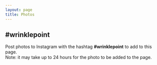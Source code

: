 ```yaml
---
layout: page
title: Photos
---
```

<!--
<script type="text/javascript" src="/js/instafeed.min.js"></script>

<script type="text/javascript">
    var feed = new Instafeed({
        get: 'tagged',
        tagName: 'awesome',
        clientId: 'd89f75fcfbb04ad9b2e4db491189db48'
    });
    feed.run();
</script>
<div id="instafeed"></div>
 -->
## #wrinklepoint
<span class="text-muted">Post photos to Instagram with the hashtag **#wrinklepoint** to add to this page.<br> Note: it may take up to 24 hours for the photo to be added to the page.</span>

<style type="text/css">
  .referral,
  .feed-item.juicer.image-post  {
    display: none !important;
  }
</style>

<script src="https://assets.juicer.io/embed.js" type="text/javascript"></script>
<link href="https://assets.juicer.io/embed.css" media="all" rel="stylesheet" type="text/css" />
<ul class="juicer-feed" data-feed-id="wrinklepoint"><h1 class="referral"><a href="https://www.juicer.io">Powered by Juicer</a></h1></ul>
